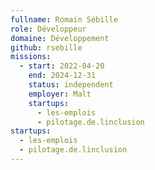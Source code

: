 ```yaml
---
fullname: Romain Sébille
role: Développeur
domaine: Développement
github: rsebille
missions:
  - start: 2022-04-20
    end: 2024-12-31
    status: independent
    employer: Malt
    startups:
      - les-emplois
      - pilotage.de.linclusion
startups:
  - les-emplois
  - pilotage.de.linclusion
---
```

